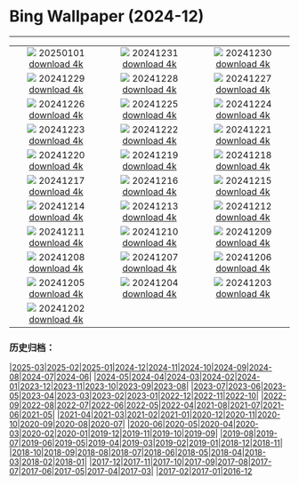 # Bing Wallpaper (2024-12)
**************
| | | |
| :----: | :----: | :----: |
| ![](https://www.bing.com/th?id=OHR.Hogmanay2024_EN-GB1967612260_1920x1080.jpg) 20250101 [download 4k](https://www.bing.com/th?id=OHR.Hogmanay2024_EN-GB1967612260_UHD.jpg) | ![](https://www.bing.com/th?id=OHR.MountFieldNP_EN-GB1514220907_1920x1080.jpg) 20241231 [download 4k](https://www.bing.com/th?id=OHR.MountFieldNP_EN-GB1514220907_UHD.jpg) | ![](https://www.bing.com/th?id=OHR.BorobudurBells_EN-GB3331651821_1920x1080.jpg) 20241230 [download 4k](https://www.bing.com/th?id=OHR.BorobudurBells_EN-GB3331651821_UHD.jpg) |
| ![](https://www.bing.com/th?id=OHR.CoralTurtle_EN-GB3087704851_1920x1080.jpg) 20241229 [download 4k](https://www.bing.com/th?id=OHR.CoralTurtle_EN-GB3087704851_UHD.jpg) | ![](https://www.bing.com/th?id=OHR.LakeBledSnow_EN-GB9064661612_1920x1080.jpg) 20241228 [download 4k](https://www.bing.com/th?id=OHR.LakeBledSnow_EN-GB9064661612_UHD.jpg) | ![](https://www.bing.com/th?id=OHR.MouseholeXmas_EN-GB9459656621_1920x1080.jpg) 20241227 [download 4k](https://www.bing.com/th?id=OHR.MouseholeXmas_EN-GB9459656621_UHD.jpg) |
| ![](https://www.bing.com/th?id=OHR.ReindeerTrio_EN-GB9048626587_1920x1080.jpg) 20241226 [download 4k](https://www.bing.com/th?id=OHR.ReindeerTrio_EN-GB9048626587_UHD.jpg) | ![](https://www.bing.com/th?id=OHR.SantaSnowglobe_EN-GB8850390897_1920x1080.jpg) 20241225 [download 4k](https://www.bing.com/th?id=OHR.SantaSnowglobe_EN-GB8850390897_UHD.jpg) | ![](https://www.bing.com/th?id=OHR.FestivusCranes_EN-GB8631404413_1920x1080.jpg) 20241224 [download 4k](https://www.bing.com/th?id=OHR.FestivusCranes_EN-GB8631404413_UHD.jpg) |
| ![](https://www.bing.com/th?id=OHR.CrystalPier_EN-GB6658264823_1920x1080.jpg) 20241223 [download 4k](https://www.bing.com/th?id=OHR.CrystalPier_EN-GB6658264823_UHD.jpg) | ![](https://www.bing.com/th?id=OHR.BurningOfTheClocks2024_EN-GB6475088295_1920x1080.jpg) 20241222 [download 4k](https://www.bing.com/th?id=OHR.BurningOfTheClocks2024_EN-GB6475088295_UHD.jpg) | ![](https://www.bing.com/th?id=OHR.SantaClausVillage_EN-GB5411562669_1920x1080.jpg) 20241221 [download 4k](https://www.bing.com/th?id=OHR.SantaClausVillage_EN-GB5411562669_UHD.jpg) |
| ![](https://www.bing.com/th?id=OHR.SibiuRomania_EN-GB6095129735_1920x1080.jpg) 20241220 [download 4k](https://www.bing.com/th?id=OHR.SibiuRomania_EN-GB6095129735_UHD.jpg) | ![](https://www.bing.com/th?id=OHR.NutcrackerBallet_EN-GB4363189142_1920x1080.jpg) 20241219 [download 4k](https://www.bing.com/th?id=OHR.NutcrackerBallet_EN-GB4363189142_UHD.jpg) | ![](https://www.bing.com/th?id=OHR.ReinefjordenNorway_EN-GB7665717824_1920x1080.jpg) 20241218 [download 4k](https://www.bing.com/th?id=OHR.ReinefjordenNorway_EN-GB7665717824_UHD.jpg) |
| ![](https://www.bing.com/th?id=OHR.SalzburgSnow_EN-GB5350086810_1920x1080.jpg) 20241217 [download 4k](https://www.bing.com/th?id=OHR.SalzburgSnow_EN-GB5350086810_UHD.jpg) | ![](https://www.bing.com/th?id=OHR.MisurinaLake_EN-GB5184581408_1920x1080.jpg) 20241216 [download 4k](https://www.bing.com/th?id=OHR.MisurinaLake_EN-GB5184581408_UHD.jpg) | ![](https://www.bing.com/th?id=OHR.NorthernHawkOwl_EN-GB5538150484_1920x1080.jpg) 20241215 [download 4k](https://www.bing.com/th?id=OHR.NorthernHawkOwl_EN-GB5538150484_UHD.jpg) |
| ![](https://www.bing.com/th?id=OHR.ChristmasBudapest_EN-GB5094460199_1920x1080.jpg) 20241214 [download 4k](https://www.bing.com/th?id=OHR.ChristmasBudapest_EN-GB5094460199_UHD.jpg) | ![](https://www.bing.com/th?id=OHR.WildPoinsettia_EN-GB5028659817_1920x1080.jpg) 20241213 [download 4k](https://www.bing.com/th?id=OHR.WildPoinsettia_EN-GB5028659817_UHD.jpg) | ![](https://www.bing.com/th?id=OHR.DolomitesSky_EN-GB4868872493_1920x1080.jpg) 20241212 [download 4k](https://www.bing.com/th?id=OHR.DolomitesSky_EN-GB4868872493_UHD.jpg) |
| ![](https://www.bing.com/th?id=OHR.CornwallSnow_EN-GB4665693943_1920x1080.jpg) 20241211 [download 4k](https://www.bing.com/th?id=OHR.CornwallSnow_EN-GB4665693943_UHD.jpg) | ![](https://www.bing.com/th?id=OHR.GuanacosChile_EN-GB4439006560_1920x1080.jpg) 20241210 [download 4k](https://www.bing.com/th?id=OHR.GuanacosChile_EN-GB4439006560_UHD.jpg) | ![](https://www.bing.com/th?id=OHR.ReopeningNotreDame_EN-GB4181670261_1920x1080.jpg) 20241209 [download 4k](https://www.bing.com/th?id=OHR.ReopeningNotreDame_EN-GB4181670261_UHD.jpg) |
| ![](https://www.bing.com/th?id=OHR.Stonehenge2024_EN-GB3942393785_1920x1080.jpg) 20241208 [download 4k](https://www.bing.com/th?id=OHR.Stonehenge2024_EN-GB3942393785_UHD.jpg) | ![](https://www.bing.com/th?id=OHR.HelsinkiDusk_EN-GB3167240327_1920x1080.jpg) 20241207 [download 4k](https://www.bing.com/th?id=OHR.HelsinkiDusk_EN-GB3167240327_UHD.jpg) | ![](https://www.bing.com/th?id=OHR.MonoTufa_EN-GB2751110672_1920x1080.jpg) 20241206 [download 4k](https://www.bing.com/th?id=OHR.MonoTufa_EN-GB2751110672_UHD.jpg) |
| ![](https://www.bing.com/th?id=OHR.RhinosKenya_EN-GB8677567554_1920x1080.jpg) 20241205 [download 4k](https://www.bing.com/th?id=OHR.RhinosKenya_EN-GB8677567554_UHD.jpg) | ![](https://www.bing.com/th?id=OHR.JaipurFort_EN-GB1927902015_1920x1080.jpg) 20241204 [download 4k](https://www.bing.com/th?id=OHR.JaipurFort_EN-GB1927902015_UHD.jpg) | ![](https://www.bing.com/th?id=OHR.SnowMoose_EN-GB9676288027_1920x1080.jpg) 20241203 [download 4k](https://www.bing.com/th?id=OHR.SnowMoose_EN-GB9676288027_UHD.jpg) |
| ![](https://www.bing.com/th?id=OHR.IcebergsAntarctica_EN-GB9447266279_1920x1080.jpg) 20241202 [download 4k](https://www.bing.com/th?id=OHR.IcebergsAntarctica_EN-GB9447266279_UHD.jpg) |  |  |

### 历史归档：

|[2025-03](/2025-03/2025-03.md)|[2025-02](/2025-02/2025-02.md)|[2025-01](/2025-01/2025-01.md)|[2024-12](/2024-12/2024-12.md)|[2024-11](/2024-11/2024-11.md)|[2024-10](/2024-10/2024-10.md)|[2024-09](/2024-09/2024-09.md)|[2024-08](/2024-08/2024-08.md)|[2024-07](/2024-07/2024-07.md)|[2024-06](/2024-06/2024-06.md)|
|[2024-05](/2024-05/2024-05.md)|[2024-04](/2024-04/2024-04.md)|[2024-03](/2024-03/2024-03.md)|[2024-02](/2024-02/2024-02.md)|[2024-01](/2024-01/2024-01.md)|[2023-12](/2023-12/2023-12.md)|[2023-11](/2023-11/2023-11.md)|[2023-10](/2023-10/2023-10.md)|[2023-09](/2023-09/2023-09.md)|[2023-08](/2023-08/2023-08.md)|
|[2023-07](/2023-07/2023-07.md)|[2023-06](/2023-06/2023-06.md)|[2023-05](/2023-05/2023-05.md)|[2023-04](/2023-04/2023-04.md)|[2023-03](/2023-03/2023-03.md)|[2023-02](/2023-02/2023-02.md)|[2023-01](/2023-01/2023-01.md)|[2022-12](/2022-12/2022-12.md)|[2022-11](/2022-11/2022-11.md)|[2022-10](/2022-10/2022-10.md)|
|[2022-09](/2022-09/2022-09.md)|[2022-08](/2022-08/2022-08.md)|[2022-07](/2022-07/2022-07.md)|[2022-06](/2022-06/2022-06.md)|[2022-05](/2022-05/2022-05.md)|[2022-04](/2022-04/2022-04.md)|[2021-08](/2021-08/2021-08.md)|[2021-07](/2021-07/2021-07.md)|[2021-06](/2021-06/2021-06.md)|[2021-05](/2021-05/2021-05.md)|
|[2021-04](/2021-04/2021-04.md)|[2021-03](/2021-03/2021-03.md)|[2021-02](/2021-02/2021-02.md)|[2021-01](/2021-01/2021-01.md)|[2020-12](/2020-12/2020-12.md)|[2020-11](/2020-11/2020-11.md)|[2020-10](/2020-10/2020-10.md)|[2020-09](/2020-09/2020-09.md)|[2020-08](/2020-08/2020-08.md)|[2020-07](/2020-07/2020-07.md)|
|[2020-06](/2020-06/2020-06.md)|[2020-05](/2020-05/2020-05.md)|[2020-04](/2020-04/2020-04.md)|[2020-03](/2020-03/2020-03.md)|[2020-02](/2020-02/2020-02.md)|[2020-01](/2020-01/2020-01.md)|[2019-12](/2019-12/2019-12.md)|[2019-11](/2019-11/2019-11.md)|[2019-10](/2019-10/2019-10.md)|[2019-09](/2019-09/2019-09.md)|
|[2019-08](/2019-08/2019-08.md)|[2019-07](/2019-07/2019-07.md)|[2019-06](/2019-06/2019-06.md)|[2019-05](/2019-05/2019-05.md)|[2019-04](/2019-04/2019-04.md)|[2019-03](/2019-03/2019-03.md)|[2019-02](/2019-02/2019-02.md)|[2019-01](/2019-01/2019-01.md)|[2018-12](/2018-12/2018-12.md)|[2018-11](/2018-11/2018-11.md)|
|[2018-10](/2018-10/2018-10.md)|[2018-09](/2018-09/2018-09.md)|[2018-08](/2018-08/2018-08.md)|[2018-07](/2018-07/2018-07.md)|[2018-06](/2018-06/2018-06.md)|[2018-05](/2018-05/2018-05.md)|[2018-04](/2018-04/2018-04.md)|[2018-03](/2018-03/2018-03.md)|[2018-02](/2018-02/2018-02.md)|[2018-01](/2018-01/2018-01.md)|
|[2017-12](/2017-12/2017-12.md)|[2017-11](/2017-11/2017-11.md)|[2017-10](/2017-10/2017-10.md)|[2017-09](/2017-09/2017-09.md)|[2017-08](/2017-08/2017-08.md)|[2017-07](/2017-07/2017-07.md)|[2017-06](/2017-06/2017-06.md)|[2017-05](/2017-05/2017-05.md)|[2017-04](/2017-04/2017-04.md)|[2017-03](/2017-03/2017-03.md)|
|[2017-02](/2017-02/2017-02.md)|[2017-01](/2017-01/2017-01.md)|[2016-12](/2016-12/2016-12.md)